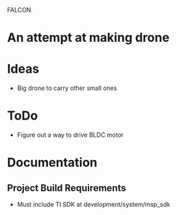 FALCON

# An attempt at making drone

# Ideas
 - Big drone to carry other small ones

# ToDo
 - Figure out a way to drive BLDC motor 
 
# Documentation

## Project Build Requirements
 - Must include TI SDK at development/system/msp_sdk